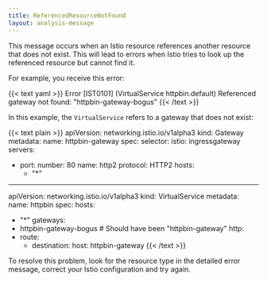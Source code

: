 ```yaml
---
title: ReferencedResourceNotFound
layout: analysis-message
---
```


This message occurs when an Istio resource references another resource that does
not exist. This will lead to errors when Istio tries to look up the referenced
resource but cannot find it.

For example, you receive this error:

{{< text yaml >}}
Error [IST0101] (VirtualService httpbin.default) Referenced gateway not found: "httpbin-gateway-bogus"
{{< /text >}}

In this example, the `VirtualService` refers to a gateway that does not exist:

{{< text plain >}}
apiVersion: networking.istio.io/v1alpha3
kind: Gateway
metadata:
  name: httpbin-gateway
spec:
  selector:
    istio: ingressgateway
  servers:
  - port:
      number: 80
      name: http2
      protocol: HTTP2
    hosts:
    - "*"
---
apiVersion: networking.istio.io/v1alpha3
kind: VirtualService
metadata:
  name: httpbin
spec:
  hosts:
  - "*"
  gateways:
  - httpbin-gateway-bogus #  Should have been "httpbin-gateway"
  http:
  - route:
    - destination:
        host: httpbin-gateway
{{< /text >}}

To resolve this problem, look for the resource type in the detailed error
message, correct your Istio configuration and try again.
